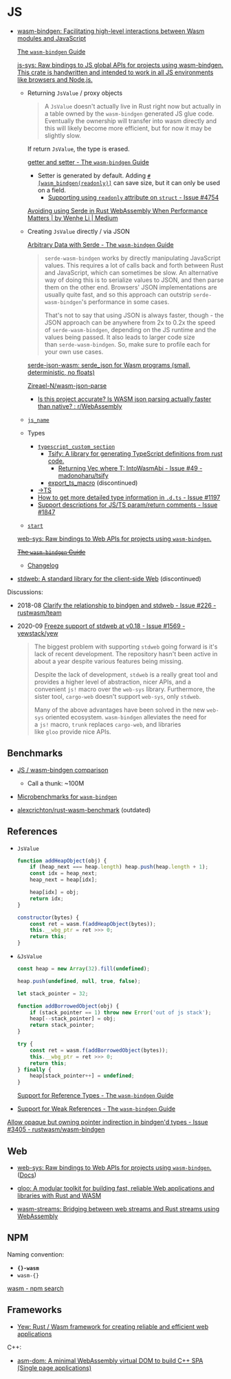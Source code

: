 # JS
- [wasm-bindgen: Facilitating high-level interactions between Wasm modules and JavaScript](https://github.com/rustwasm/wasm-bindgen)
  
  [The `wasm-bindgen` Guide](https://wasm-bindgen.github.io/wasm-bindgen/)

  [js-sys: Raw bindings to JS global APIs for projects using wasm-bindgen. This crate is handwritten and intended to work in all JS environments like browsers and Node.js.](https://github.com/rustwasm/wasm-bindgen/tree/main/crates/js-sys)
  - Returning `JsValue` / proxy objects
  
    > A `JsValue` doesn't actually live in Rust right now but actually in a table owned by the `wasm-bindgen` generated JS glue code. Eventually the ownership will transfer into wasm directly and this will likely become more efficient, but for now it may be slightly slow.

    If return `JsValue`, the type is erased.

    [getter and setter - The `wasm-bindgen` Guide](https://wasm-bindgen.github.io/wasm-bindgen/reference/attributes/on-rust-exports/getter-and-setter.html)
    - Setter is generated by default. Adding [`#[wasm_bindgen(readonly)]`](https://wasm-bindgen.github.io/wasm-bindgen/reference/attributes/on-rust-exports/readonly.html) can save size, but it can only be used on a field.
      - [Supporting using `readonly` attribute on `struct` - Issue #4754](https://github.com/wasm-bindgen/wasm-bindgen/issues/4754)
  
    [Avoiding using Serde in Rust WebAssembly When Performance Matters | by Wenhe Li | Medium](https://medium.com/@wl1508/avoiding-using-serde-and-deserde-in-rust-webassembly-c1e4640970ca)

  - Creating `JsValue` directly / via JSON

    [Arbitrary Data with Serde - The `wasm-bindgen` Guide](https://wasm-bindgen.github.io/wasm-bindgen/reference/arbitrary-data-with-serde.html)
    > `serde-wasm-bindgen` works by directly manipulating JavaScript values. This requires a lot of calls back and forth between Rust and JavaScript, which can sometimes be slow. An alternative way of doing this is to serialize values to JSON, and then parse them on the other end. Browsers' JSON implementations are usually quite fast, and so this approach can outstrip `serde-wasm-bindgen`'s performance in some cases.
    > 
    > That's not to say that using JSON is always faster, though - the JSON approach can be anywhere from 2x to 0.2x the speed of `serde-wasm-bindgen`, depending on the JS runtime and the values being passed. It also leads to larger code size than `serde-wasm-bindgen`. So, make sure to profile each for your own use cases.

    [serde-json-wasm: serde\_json for Wasm programs (small, deterministic, no floats)](https://github.com/CosmWasm/serde-json-wasm)

    [Zireael-N/wasm-json-parse](https://github.com/Zireael-N/wasm-json-parse)
    - [Is this project accurate? Is WASM json parsing actually faster than native? : r/WebAssembly](https://www.reddit.com/r/WebAssembly/comments/u0ji5d/is_this_project_accurate_is_wasm_json_parsing/)

  - [`js_name`](https://wasm-bindgen.github.io/wasm-bindgen/reference/attributes/on-js-imports/js_name.html)

  - Types
    - [`typescript_custom_section`](https://wasm-bindgen.github.io/wasm-bindgen/reference/attributes/on-rust-exports/typescript_custom_section.html)
      - [Tsify: A library for generating TypeScript definitions from rust code.](https://github.com/madonoharu/tsify)
        - [Returning Vec<T> where T: IntoWasmAbi - Issue #49 - madonoharu/tsify](https://github.com/madonoharu/tsify/issues/49)
      - [export\_ts\_macro](https://github.com/ivnsch/export_ts_macro) (discontinued)
    - [→TS](../JS/TS/README.md#rust)
    - [How to get more detailed type information in `.d.ts` - Issue #1197](https://github.com/rustwasm/wasm-bindgen/issues/1197)
    - [Support descriptions for JS/TS param/return comments - Issue #1847](https://github.com/rustwasm/wasm-bindgen/issues/1847)

  - [`start`](https://wasm-bindgen.github.io/wasm-bindgen/reference/attributes/on-rust-exports/start.html)

  [web-sys: Raw bindings to Web APIs for projects using `wasm-bindgen`.](https://github.com/rustwasm/wasm-bindgen/tree/main/crates/web-sys)

  ~~[The `wasm-bindgen` Guide](https://rustwasm.github.io/wasm-bindgen/introduction.html)~~
  - [Changelog](https://github.com/wasm-bindgen/wasm-bindgen/blob/main/CHANGELOG.md)

- [stdweb: A standard library for the client-side Web](https://github.com/koute/stdweb) (discontinued)

Discussions:
- 2018-08 [Clarify the relationship to bindgen and stdweb - Issue #226 - rustwasm/team](https://github.com/rustwasm/team/issues/226)
- 2020-09 [Freeze support of stdweb at v0.18 - Issue #1569 - yewstack/yew](https://github.com/yewstack/yew/issues/1569)

  > The biggest problem with supporting `stdweb` going forward is it's lack of recent development. The repository hasn't been active in about a year despite various features being missing.
  > 
  > Despite the lack of development, `stdweb` is a really great tool and provides a higher level of abstraction, nicer APIs, and a convenient `js!` macro over the `web-sys` library. Furthermore, the sister tool, `cargo-web` doesn't support `web-sys`, only `stdweb`.
  > 
  > Many of the above advantages have been solved in the new `web-sys` oriented ecosystem. `wasm-bindgen` alleviates the need for a `js!` macro, `trunk` replaces `cargo-web`, and libraries like `gloo` provide nice APIs.

## Benchmarks
- [JS / wasm-bindgen comparison](https://wasm-bindgen.github.io/wasm-bindgen/benchmarks/)
  - Call a thunk: ~100M

- [Microbenchmarks for `wasm-bindgen`](https://github.com/rustwasm/wasm-bindgen/blob/main/benchmarks/README.md)

- [alexcrichton/rust-wasm-benchmark](https://github.com/alexcrichton/rust-wasm-benchmark) (outdated)

## References
- `JsValue`
  ```js
  function addHeapObject(obj) {
      if (heap_next === heap.length) heap.push(heap.length + 1);
      const idx = heap_next;
      heap_next = heap[idx];

      heap[idx] = obj;
      return idx;
  }

  constructor(bytes) {
      const ret = wasm.f(addHeapObject(bytes));
      this.__wbg_ptr = ret >>> 0;
      return this;
  }
  ```

- `&JsValue`
  ```js
  const heap = new Array(32).fill(undefined);

  heap.push(undefined, null, true, false);

  let stack_pointer = 32;

  function addBorrowedObject(obj) {
      if (stack_pointer == 1) throw new Error('out of js stack');
      heap[--stack_pointer] = obj;
      return stack_pointer;
  }

  try {
      const ret = wasm.f(addBorrowedObject(bytes));
      this.__wbg_ptr = ret >>> 0;
      return this;
  } finally {
      heap[stack_pointer++] = undefined;
  }
  ```
  [Support for Reference Types - The `wasm-bindgen` Guide](https://wasm-bindgen.github.io/wasm-bindgen/reference/reference-types.html)

- [Support for Weak References - The `wasm-bindgen` Guide](https://wasm-bindgen.github.io/wasm-bindgen/reference/weak-references.html)

[Allow opaque but owning pointer indirection in bindgen'd types - Issue #3405 - rustwasm/wasm-bindgen](https://github.com/rustwasm/wasm-bindgen/issues/3405)

## Web
- [web-sys: Raw bindings to Web APIs for projects using `wasm-bindgen`.](https://github.com/rustwasm/wasm-bindgen/tree/main/crates/web-sys) ([Docs](https://wasm-bindgen.github.io/wasm-bindgen/api/web_sys/))

- [gloo: A modular toolkit for building fast, reliable Web applications and libraries with Rust and WASM](https://github.com/rustwasm/gloo)

- [wasm-streams: Bridging between web streams and Rust streams using WebAssembly](https://github.com/MattiasBuelens/wasm-streams)

## NPM
Naming convention:
- **`{}-wasm`**
- `wasm-{}`

[wasm - npm search](https://www.npmjs.com/search?q=wasm)

## Frameworks
- [Yew: Rust / Wasm framework for creating reliable and efficient web applications](https://github.com/yewstack/yew)

C++:
- [asm-dom: A minimal WebAssembly virtual DOM to build C++ SPA (Single page applications)](https://github.com/mbasso/asm-dom)